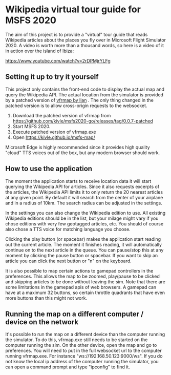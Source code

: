 # Wikipedia virtual tour guide for MSFS 2020

The aim of this project is to provide a "virtual" tour guide that reads Wikipedia articles about the places you fly over in Microsoft Flight Simulator 2020. A video is worth more than a thousand words, so here is a video of it in action over the island of Ibiza:

https://www.youtube.com/watch?v=2rDPMjrYLFg

## Setting it up to try it yourself

This project only contains the front-end code to display the actual map and query the Wikipedia API. The actual location from the simulator is provided by a patched version of [vfrmap by lian](https://github.com/lian/msfs2020-go) . The only thing changed in the patched version is to allow cross-origin requests to the websocket.

1. Download the patched version of vfrmap from https://github.com/kivle/msfs2020-go/releases/tag/0.0.7-patched
2. Start MSFS 2020.
3. Execute patched version of vfrmap.exe
4. Open https://kivle.github.io/msfs-map/ 

Microsoft Edge is highly recommended since it provides high quality "cloud" TTS voices out of the box, but any modern browser should work.

## How to use the application

The moment the application starts to receive location data it will start querying the Wikipedia API for articles. Since it also requests excerpts of the articles, the Wikipedia API limits it to only return the 20 nearest articles at any given point. By default it will search from the center of your airplane and in a radius of 10km. The search radius can be adjusted in the settings.

In the settings you can also change the Wikipedia edition to use. All existing Wikipedia editions should be in the list, but your milage might vary if you chose editions with very few geotagged articles, etc. You should of course also chose a TTS voice for matching language you choose.

Clicking the play button (or spacebar) makes the application start reading out the current article. The moment it finishes reading, it will automatically continue on to the next article in the queue. You can pause/stop this at any moment by clicking the pause button or spacebar. If you want to skip an article you can click the next button or "n" on the keyboard.

It is also possible to map certain actions to gamepad controllers in the preferences. This allows the map to be zoomed, play/pause to be clicked and skipping articles to be done without leaving the sim. Note that there are some limitations in the gamepad apis of web browsers. A gamepad can have at a maximum 32 buttons, so certain throttle quadrants that have even more buttons than this might not work.

## Running the map on a different computer / device on the network

It's possible to run the map on a different device than the computer running the simulator. To do this, vfrmap.exe still needs to be started on the computer running the sim. On the other device, open the map and go to preferences. You will need to put in the full websocket url to the computer running vfrmap.exe. For instance "ws://192.168.50.123:9000/ws". If you do not know the local ip address of the computer running the simulator, you can open a command prompt and type "ipconfig" to find it.

